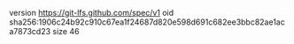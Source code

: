 version https://git-lfs.github.com/spec/v1
oid sha256:1906c24b92c910c67ea1f24687d820e598d691c682ee3bbc82ae1aca7873cd23
size 46
